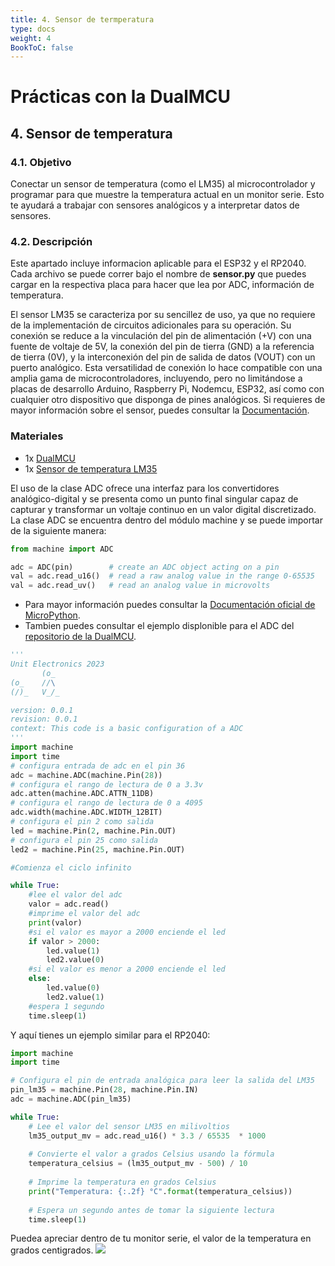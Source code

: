 ```yaml
---
title: 4. Sensor de termperatura
type: docs
weight: 4
BookToC: false
---
```


# Prácticas con la DualMCU

## 4. Sensor de temperatura
### 4.1. Objetivo
Conectar un sensor de temperatura (como el LM35) al microcontrolador y
programar para que muestre la temperatura actual en un monitor serie. Esto te
ayudará a trabajar con sensores analógicos y a interpretar datos de sensores.

### 4.2. Descripción

Este apartado incluye informacion aplicable para el ESP32 y el RP2040. Cada archivo se puede correr bajo el nombre de **sensor.py** que puedes cargar en la respectiva placa para hacer que lea por ADC, información de temperatura.

El sensor LM35 se caracteriza por su sencillez de uso, ya que no requiere de la implementación de circuitos adicionales para su operación. Su conexión se reduce a la vinculación del pin de alimentación (+V) con una fuente de voltaje de 5V, la conexión del pin de tierra (GND) a la referencia de tierra (0V), y la interconexión del pin de salida de datos (VOUT) con un puerto analógico. Esta versatilidad de conexión lo hace compatible con una amplia gama de microcontroladores, incluyendo, pero no limitándose a placas de desarrollo Arduino, Raspberry Pi, Nodemcu, ESP32, así como con cualquier otro dispositivo que disponga de pines analógicos. Si requieres de mayor información sobre el sensor, puedes consultar la [Documentación](https://uelectronics.com/producto/lm35-sensor-de-temperatura/).

### Materiales

+ 1x [DualMCU](https://uelectronics.com/producto/unit-dualmcu-esp32-rp2040-tarjeta-de-desarrollo/)
+ 1x [Sensor de temperatura LM35](https://uelectronics.com/producto/lm35-sensor-de-temperatura/)


El uso de la clase ADC ofrece una interfaz para los convertidores analógico-digital y se presenta como un punto final singular capaz de capturar y transformar un voltaje continuo en un valor digital discretizado. La clase ADC se encuentra dentro del módulo machine y se puede importar de la siguiente manera:

```python
from machine import ADC

adc = ADC(pin)        # create an ADC object acting on a pin
val = adc.read_u16()  # read a raw analog value in the range 0-65535
val = adc.read_uv()   # read an analog value in microvolts
```
- Para mayor información puedes consultar la [Documentación oficial de MicroPython](https://docs.micropython.org/en/latest/library/machine.ADC.html).
- Tambien puedes consultar el ejemplo displonible para el ADC del [repositorio de la DualMCU](https://github.com/UNIT-Electronics/DualMCU/blob/main/Examples/Micropython%20Basics/RP2040/01.ADC/ADC.py).
```python
'''
Unit Electronics 2023
       (o_
(o_    //\
(/)_   V_/_ 

version: 0.0.1
revision: 0.0.1
context: This code is a basic configuration of a ADC
'''
import machine
import time
# configura entrada de adc en el pin 36
adc = machine.ADC(machine.Pin(28))
# configura el rango de lectura de 0 a 3.3v
adc.atten(machine.ADC.ATTN_11DB)
# configura el rango de lectura de 0 a 4095
adc.width(machine.ADC.WIDTH_12BIT)
# configura el pin 2 como salida
led = machine.Pin(2, machine.Pin.OUT)
# configura el pin 25 como salida
led2 = machine.Pin(25, machine.Pin.OUT)

#Comienza el ciclo infinito

while True:
    #lee el valor del adc
    valor = adc.read()
    #imprime el valor del adc
    print(valor)
    #si el valor es mayor a 2000 enciende el led
    if valor > 2000:
        led.value(1)
        led2.value(0)
    #si el valor es menor a 2000 enciende el led
    else:
        led.value(0)
        led2.value(1)               
    #espera 1 segundo       
    time.sleep(1)

```
Y aquí tienes un ejemplo similar para el RP2040:

```python
import machine
import time

# Configura el pin de entrada analógica para leer la salida del LM35
pin_lm35 = machine.Pin(28, machine.Pin.IN)
adc = machine.ADC(pin_lm35)

while True:
    # Lee el valor del sensor LM35 en milivoltios
    lm35_output_mv = adc.read_u16() * 3.3 / 65535  * 1000
    
    # Convierte el valor a grados Celsius usando la fórmula
    temperatura_celsius = (lm35_output_mv - 500) / 10
    
    # Imprime la temperatura en grados Celsius
    print("Temperatura: {:.2f} °C".format(temperatura_celsius))
    
    # Espera un segundo antes de tomar la siguiente lectura
    time.sleep(1)


```
Puedea apreciar dentro de tu monitor serie, el valor de la temperatura en grados centigrados.
![](/docs/4-Sensor_de_temperatura/images/sensor.png)

